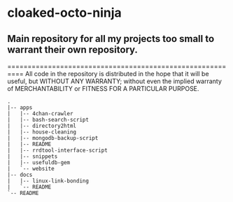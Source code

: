 # cloaked-octo-ninja

## Main repository for all my projects too small to warrant their own repository.
==========================================================
All code in the repository is distributed in the hope that it will be useful,
but WITHOUT ANY WARRANTY; without even the implied warranty of MERCHANTABILITY
or FITNESS FOR A PARTICULAR PURPOSE.

    .
    |-- apps
    |   |-- 4chan-crawler
    |   |-- bash-search-script
    |   |-- directory2html
    |   |-- house-cleaning
    |   |-- mongodb-backup-script
    |   |-- README
    |   |-- rrdtool-interface-script
    |   |-- snippets
    |   |-- usefuldb-gem
    |   `-- website
    |-- docs
    |   |-- linux-link-bonding
    |   `-- README
    `-- README
